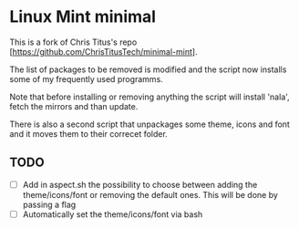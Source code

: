 # Linux Mint minimal

This is a fork of Chris Titus's repo [https://github.com/ChrisTitusTech/minimal-mint].

The list of packages to be removed is modified and the script now installs some of 
my frequently used programms.

Note that before installing or removing anything the script will install 'nala', fetch
the mirrors and than update.

There is also a second script that unpackages some theme, icons and font and it moves
them to their correcet folder.

## TODO
- [ ] Add in aspect.sh the possibility to choose between adding the theme/icons/font or
        removing the default ones. This will be done by passing a flag
- [ ] Automatically set the theme/icons/font via bash
